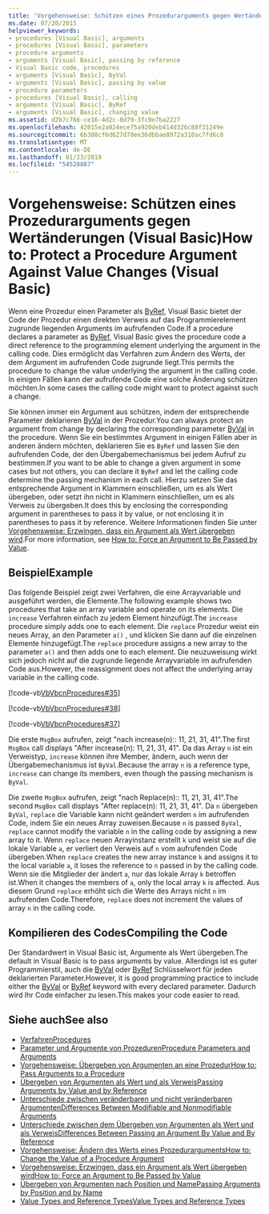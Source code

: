 ```yaml
---
title: 'Vorgehensweise: Schützen eines Prozedurarguments gegen Wertänderungen (Visual Basic)'
ms.date: 07/20/2015
helpviewer_keywords:
- procedures [Visual Basic], arguments
- procedures [Visual Basic], parameters
- procedure arguments
- arguments [Visual Basic], passing by reference
- Visual Basic code, procedures
- arguments [Visual Basic], ByVal
- arguments [Visual Basic], passing by value
- procedure parameters
- procedures [Visual Basic], calling
- arguments [Visual Basic], ByRef
- arguments [Visual Basic], changing value
ms.assetid: d2b7c766-ce16-4d2c-8d79-3fc0e7ba2227
ms.openlocfilehash: 42015e2a024ece75a920deb414d326c88f31249e
ms.sourcegitcommit: 6b308cf6d627d78ee36dbbae8972a310ac7fd6c8
ms.translationtype: MT
ms.contentlocale: de-DE
ms.lasthandoff: 01/23/2019
ms.locfileid: "54528887"
---
```

# <a name="how-to-protect-a-procedure-argument-against-value-changes-visual-basic"></a><span data-ttu-id="2ce5e-102">Vorgehensweise: Schützen eines Prozedurarguments gegen Wertänderungen (Visual Basic)</span><span class="sxs-lookup"><span data-stu-id="2ce5e-102">How to: Protect a Procedure Argument Against Value Changes (Visual Basic)</span></span>
<span data-ttu-id="2ce5e-103">Wenn eine Prozedur einen Parameter als [ByRef](../../../../visual-basic/language-reference/modifiers/byref.md), Visual Basic bietet der Code der Prozedur einen direkten Verweis auf das Programmierelement zugrunde liegenden Arguments im aufrufenden Code.</span><span class="sxs-lookup"><span data-stu-id="2ce5e-103">If a procedure declares a parameter as [ByRef](../../../../visual-basic/language-reference/modifiers/byref.md), Visual Basic gives the procedure code a direct reference to the programming element underlying the argument in the calling code.</span></span> <span data-ttu-id="2ce5e-104">Dies ermöglicht das Verfahren zum Ändern des Werts, der dem Argument im aufrufenden Code zugrunde liegt.</span><span class="sxs-lookup"><span data-stu-id="2ce5e-104">This permits the procedure to change the value underlying the argument in the calling code.</span></span> <span data-ttu-id="2ce5e-105">In einigen Fällen kann der aufrufende Code eine solche Änderung schützen möchten.</span><span class="sxs-lookup"><span data-stu-id="2ce5e-105">In some cases the calling code might want to protect against such a change.</span></span>  
  
 <span data-ttu-id="2ce5e-106">Sie können immer ein Argument aus schützen, indem der entsprechende Parameter deklarieren [ByVal](../../../../visual-basic/language-reference/modifiers/byval.md) in der Prozedur.</span><span class="sxs-lookup"><span data-stu-id="2ce5e-106">You can always protect an argument from change by declaring the corresponding parameter [ByVal](../../../../visual-basic/language-reference/modifiers/byval.md) in the procedure.</span></span> <span data-ttu-id="2ce5e-107">Wenn Sie ein bestimmtes Argument in einigen Fällen aber in anderen ändern möchten, deklarieren Sie es `ByRef` und lassen Sie den aufrufenden Code, der den Übergabemechanismus bei jedem Aufruf zu bestimmen.</span><span class="sxs-lookup"><span data-stu-id="2ce5e-107">If you want to be able to change a given argument in some cases but not others, you can declare it `ByRef` and let the calling code determine the passing mechanism in each call.</span></span> <span data-ttu-id="2ce5e-108">Hierzu setzen Sie das entsprechende Argument in Klammern einschließen, um es als Wert übergeben, oder setzt ihn nicht in Klammern einschließen, um es als Verweis zu übergeben.</span><span class="sxs-lookup"><span data-stu-id="2ce5e-108">It does this by enclosing the corresponding argument in parentheses to pass it by value, or not enclosing it in parentheses to pass it by reference.</span></span> <span data-ttu-id="2ce5e-109">Weitere Informationen finden Sie unter [Vorgehensweise: Erzwingen, dass ein Argument als Wert übergeben wird](./how-to-force-an-argument-to-be-passed-by-value.md).</span><span class="sxs-lookup"><span data-stu-id="2ce5e-109">For more information, see [How to: Force an Argument to Be Passed by Value](./how-to-force-an-argument-to-be-passed-by-value.md).</span></span>  
  
## <a name="example"></a><span data-ttu-id="2ce5e-110">Beispiel</span><span class="sxs-lookup"><span data-stu-id="2ce5e-110">Example</span></span>  
 <span data-ttu-id="2ce5e-111">Das folgende Beispiel zeigt zwei Verfahren, die eine Arrayvariable und ausgeführt werden, die Elemente.</span><span class="sxs-lookup"><span data-stu-id="2ce5e-111">The following example shows two procedures that take an array variable and operate on its elements.</span></span> <span data-ttu-id="2ce5e-112">Die `increase` Verfahren einfach zu jedem Element hinzufügt.</span><span class="sxs-lookup"><span data-stu-id="2ce5e-112">The `increase` procedure simply adds one to each element.</span></span> <span data-ttu-id="2ce5e-113">Die `replace` Prozedur weist ein neues Array, an den Parameter `a()` , und klicken Sie dann auf die einzelnen Elemente hinzugefügt.</span><span class="sxs-lookup"><span data-stu-id="2ce5e-113">The `replace` procedure assigns a new array to the parameter `a()` and then adds one to each element.</span></span> <span data-ttu-id="2ce5e-114">Die neuzuweisung wirkt sich jedoch nicht auf die zugrunde liegende Arrayvariable im aufrufenden Code aus.</span><span class="sxs-lookup"><span data-stu-id="2ce5e-114">However, the reassignment does not affect the underlying array variable in the calling code.</span></span>  
  
 [!code-vb[VbVbcnProcedures#35](./codesnippet/VisualBasic/how-to-protect-a-procedure-argument-against-value-changes_1.vb)]  
  
 [!code-vb[VbVbcnProcedures#38](./codesnippet/VisualBasic/how-to-protect-a-procedure-argument-against-value-changes_2.vb)]  
  
 [!code-vb[VbVbcnProcedures#37](./codesnippet/VisualBasic/how-to-protect-a-procedure-argument-against-value-changes_3.vb)]  
  
 <span data-ttu-id="2ce5e-115">Die erste `MsgBox` aufrufen, zeigt "nach increase(n):: 11, 21, 31, 41".</span><span class="sxs-lookup"><span data-stu-id="2ce5e-115">The first `MsgBox` call displays "After increase(n): 11, 21, 31, 41".</span></span> <span data-ttu-id="2ce5e-116">Da das Array `n` ist ein Verweistyp, `increase` können ihre Member, ändern, auch wenn der Übergabemechanismus ist `ByVal`.</span><span class="sxs-lookup"><span data-stu-id="2ce5e-116">Because the array `n` is a reference type, `increase` can change its members, even though the passing mechanism is `ByVal`.</span></span>  
  
 <span data-ttu-id="2ce5e-117">Die zweite `MsgBox` aufrufen, zeigt "nach Replace(n):: 11, 21, 31, 41".</span><span class="sxs-lookup"><span data-stu-id="2ce5e-117">The second `MsgBox` call displays "After replace(n): 11, 21, 31, 41".</span></span> <span data-ttu-id="2ce5e-118">Da `n` übergeben `ByVal`, `replace` die Variable kann nicht geändert werden `n` im aufrufenden Code, indem Sie ein neues Array zuweisen.</span><span class="sxs-lookup"><span data-stu-id="2ce5e-118">Because `n` is passed `ByVal`, `replace` cannot modify the variable `n` in the calling code by assigning a new array to it.</span></span> <span data-ttu-id="2ce5e-119">Wenn `replace` neuen Arrayinstanz erstellt `k` und weist sie auf die lokale Variable `a`, er verliert den Verweis auf `n` vom aufrufenden Code übergeben.</span><span class="sxs-lookup"><span data-stu-id="2ce5e-119">When `replace` creates the new array instance `k` and assigns it to the local variable `a`, it loses the reference to `n` passed in by the calling code.</span></span> <span data-ttu-id="2ce5e-120">Wenn sie die Mitglieder der ändert `a`, nur das lokale Array `k` betroffen ist.</span><span class="sxs-lookup"><span data-stu-id="2ce5e-120">When it changes the members of `a`, only the local array `k` is affected.</span></span> <span data-ttu-id="2ce5e-121">Aus diesem Grund `replace` erhöht sich die Werte des Arrays nicht `n` im aufrufenden Code.</span><span class="sxs-lookup"><span data-stu-id="2ce5e-121">Therefore, `replace` does not increment the values of array `n` in the calling code.</span></span>  
  
## <a name="compiling-the-code"></a><span data-ttu-id="2ce5e-122">Kompilieren des Codes</span><span class="sxs-lookup"><span data-stu-id="2ce5e-122">Compiling the Code</span></span>  
 <span data-ttu-id="2ce5e-123">Der Standardwert in Visual Basic ist, Argumente als Wert übergeben.</span><span class="sxs-lookup"><span data-stu-id="2ce5e-123">The default in Visual Basic is to pass arguments by value.</span></span> <span data-ttu-id="2ce5e-124">Allerdings ist es guter Programmierstil, auch die [ByVal](../../../../visual-basic/language-reference/modifiers/byval.md) oder [ByRef](../../../../visual-basic/language-reference/modifiers/byref.md) Schlüsselwort für jeden deklarierten Parameter.</span><span class="sxs-lookup"><span data-stu-id="2ce5e-124">However, it is good programming practice to include either the [ByVal](../../../../visual-basic/language-reference/modifiers/byval.md) or [ByRef](../../../../visual-basic/language-reference/modifiers/byref.md) keyword with every declared parameter.</span></span> <span data-ttu-id="2ce5e-125">Dadurch wird Ihr Code einfacher zu lesen.</span><span class="sxs-lookup"><span data-stu-id="2ce5e-125">This makes your code easier to read.</span></span>  
  
## <a name="see-also"></a><span data-ttu-id="2ce5e-126">Siehe auch</span><span class="sxs-lookup"><span data-stu-id="2ce5e-126">See also</span></span>
- [<span data-ttu-id="2ce5e-127">Verfahren</span><span class="sxs-lookup"><span data-stu-id="2ce5e-127">Procedures</span></span>](./index.md)
- [<span data-ttu-id="2ce5e-128">Parameter und Argumente von Prozeduren</span><span class="sxs-lookup"><span data-stu-id="2ce5e-128">Procedure Parameters and Arguments</span></span>](./procedure-parameters-and-arguments.md)
- [<span data-ttu-id="2ce5e-129">Vorgehensweise: Übergeben von Argumenten an eine Prozedur</span><span class="sxs-lookup"><span data-stu-id="2ce5e-129">How to: Pass Arguments to a Procedure</span></span>](./how-to-pass-arguments-to-a-procedure.md)
- [<span data-ttu-id="2ce5e-130">Übergeben von Argumenten als Wert und als Verweis</span><span class="sxs-lookup"><span data-stu-id="2ce5e-130">Passing Arguments by Value and by Reference</span></span>](./passing-arguments-by-value-and-by-reference.md)
- [<span data-ttu-id="2ce5e-131">Unterschiede zwischen veränderbaren und nicht veränderbaren Argumenten</span><span class="sxs-lookup"><span data-stu-id="2ce5e-131">Differences Between Modifiable and Nonmodifiable Arguments</span></span>](./differences-between-modifiable-and-nonmodifiable-arguments.md)
- [<span data-ttu-id="2ce5e-132">Unterschiede zwischen dem Übergeben von Argumenten als Wert und als Verweis</span><span class="sxs-lookup"><span data-stu-id="2ce5e-132">Differences Between Passing an Argument By Value and By Reference</span></span>](./differences-between-passing-an-argument-by-value-and-by-reference.md)
- [<span data-ttu-id="2ce5e-133">Vorgehensweise: Ändern des Werts eines Prozedurarguments</span><span class="sxs-lookup"><span data-stu-id="2ce5e-133">How to: Change the Value of a Procedure Argument</span></span>](./how-to-change-the-value-of-a-procedure-argument.md)
- [<span data-ttu-id="2ce5e-134">Vorgehensweise: Erzwingen, dass ein Argument als Wert übergeben wird</span><span class="sxs-lookup"><span data-stu-id="2ce5e-134">How to: Force an Argument to Be Passed by Value</span></span>](./how-to-force-an-argument-to-be-passed-by-value.md)
- [<span data-ttu-id="2ce5e-135">Übergeben von Argumenten nach Position und Name</span><span class="sxs-lookup"><span data-stu-id="2ce5e-135">Passing Arguments by Position and by Name</span></span>](./passing-arguments-by-position-and-by-name.md)
- [<span data-ttu-id="2ce5e-136">Value Types and Reference Types</span><span class="sxs-lookup"><span data-stu-id="2ce5e-136">Value Types and Reference Types</span></span>](../../../../visual-basic/programming-guide/language-features/data-types/value-types-and-reference-types.md)
